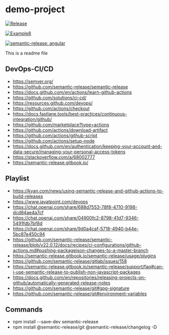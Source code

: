 
# demo-project

[![Release](https://github.com/SoufianeSaadouni/demo-project/actions/workflows/release.yml/badge.svg)](https://github.com/SoufianeSaadouni/demo-project/actions/workflows/release.yml)

[![Example8](https://github.com/SoufianeSaadouni/demo-project/actions/workflows/example8.yml/badge.svg)](https://github.com/SoufianeSaadouni/demo-project/actions/workflows/example8.yml)

[![semantic-release: angular](https://img.shields.io/badge/semantic--release-angular-e10079?logo=semantic-release)](https://github.com/semantic-release/semantic-release)

This is a readme file

## DevOps-CI/CD

- <https://semver.org/>
- <https://github.com/semantic-release/semantic-release>
- <https://docs.github.com/en/actions/learn-github-actions>
- <https://github.com/solutions/ci-cd/>
- <https://resources.github.com/devops/>
- <https://github.com/actions/checkout>
- <https://docs.fastlane.tools/best-practices/continuous-integration/github/>
- <https://github.com/marketplace?type=actions>
- <https://github.com/actions/download-artifact>
- <https://github.com/actions/github-script>
- <https://github.com/actions/setup-node>
- <https://docs.github.com/en/authentication/keeping-your-account-and-data-secure/managing-your-personal-access-tokens>
- <https://stackoverflow.com/a/68002777>
- <https://semantic-release.gitbook.io/>

## Playlist

- <https://kyan.com/news/using-semantic-release-and-github-actions-to-build-releases>
- <https://www.javatpoint.com/devops>
- <https://chat.openai.com/share/688d7553-78f8-4710-9198-dcd84ae4a7cf>
- <https://chat.openai.com/share/04900fc2-8798-41d7-9346-5491fdb7bf8d>
- <https://chat.openai.com/share/9d0a4caf-5718-4940-b44e-5bc87e450c94>
- <https://github.com/semantic-release/semantic-release/blob/v22.0.12/docs/recipes/ci-configurations/github-actions.md#pushing-packagejson-changes-to-a-master-branch>
- <https://semantic-release.gitbook.io/semantic-release/usage/plugins>
- <https://github.com/semantic-release/gitlab/issues/158>
- <https://semantic-release.gitbook.io/semantic-release/support/faq#can-i-use-semantic-release-to-publish-non-javascript-packages>
- <https://docs.github.com/en/repositories/releasing-projects-on-github/automatically-generated-release-notes>
- <https://github.com/semantic-release/git#gpg-signature>
- <https://github.com/semantic-release/git#environment-variables>

## Commands

- npm install --save-dev semantic-release
- npm install @semantic-release/git @semantic-release/changelog -D
